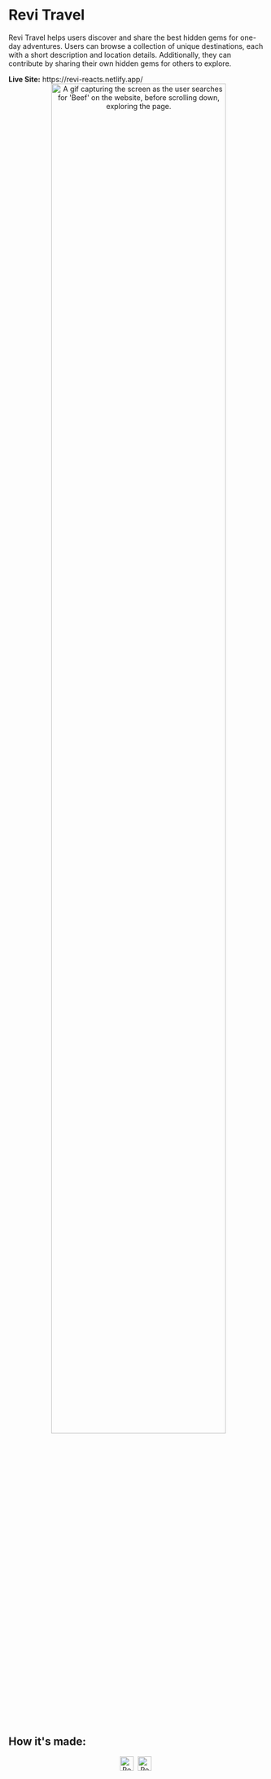 <div id="header">
  <h1> Revi Travel</h1>
  <p> Revi Travel helps users discover and share the best hidden gems for one-day adventures. Users can browse a collection of unique destinations, each with a short description and location details. Additionally, they can contribute by sharing their own hidden gems for others to explore. </p>
  <span font-size="1.55rem"><strong>Live Site:</strong></span><span> https://revi-reacts.netlify.app/</span>
</div>
<div align="center">&nbsp;
   <img src="https://github.com/user-attachments/assets/8d27edc1-2a4f-4503-8c6b-9bf58202e9ce" alt="A gif capturing the screen as the user searches for 'Beef' on the website, before scrolling down, exploring the page." width="82.5%"/>
</div>
<h2>How it's made:</h2>
  <div align="center">
    <img src="https://img.shields.io/badge/-ReactJs-61DAFB?style=for-the-badge&logo=react&logoColor=white.svg" "" alt="ReactJS Logo" height="27.5"/>&nbsp;
    <img src="https://img.shields.io/badge/-ReactJs-61DAFB?logo=react&logoColor=white&style=for-the-badge" "" alt="ReactJS Logo" height="27.5"/>&nbsp;
  </div>

  
